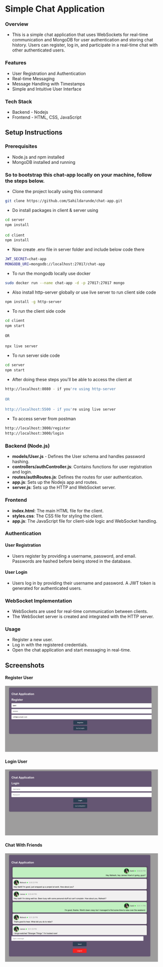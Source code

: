 # Simple Chat Application

### Overview
* This is a simple chat application that uses WebSockets for real-time communication and MongoDB for user authentication and storing chat history. Users can register, log in, and participate in a real-time chat with other authenticated users.

### Features
* User Registration and Authentication
* Real-time Messaging
* Message Handling with Timestamps
* Simple and Intuitive User Interface

### Tech Stack
*   Backend - Nodejs
*   Frontend - HTML, CSS, JavaScript

## Setup Instructions
### Prerequisites

* Node.js and npm installed
* MongoDB installed and running

### So to bootstrap this chat-app locally on your machine, follow the steps below.

* Clone the project locally using this command
```bash
git clone https://github.com/Sahildarunde/chat-app.git
```
* Do install packages in client & server using
```bash
cd server 
npm install

cd client
npm install
```

* Now create .env file in server folder and include below code there
```bash
JWT_SECRET=chat-app
MONGODB_URI=mongodb://localhost:27017/chat-app
```

* To run the mongodb locally use docker
```bash
sudo docker run --name chat-app -d -p 27017:27017 mongo 
```

* Also install http-server globally or use live server to run client side code
```bash
npm install -g http-server
```

* To run the client side code
```bash
cd client
npm start

OR

npx live server
```

* To run server side code
```bash
cd server
npm start
```

* After doing these steps you'll be able to access the client at 
```bash
http://localhost:8080 - if you're using http-server 

OR

http://localhost:5500 - if you're using live server
```


* To access server from postman 
```bash
http://localhost:3000/register
http://localhost:3000/login
```


### Backend (Node.js)
* **models/User.js** -  Defines the User schema and handles password hashing.
* **controllers/authController.js**: Contains functions for user registration and login.
* **routes/authRoutes.js**: Defines the routes for user authentication.
* **app.js**: Sets up the Nodejs app and routes.
* **server.js**: Sets up the HTTP and WebSocket server.


### Frontend 
* **index.html**: The main HTML file for the client.
* **styles.css**: The CSS file for styling the client.
* **app.js**: The JavaScript file for client-side logic and WebSocket handling.

### Authentication
#### User Registration
* Users register by providing a username, password, and email. Passwords are hashed before being stored in the database.

#### User Login
* Users log in by providing their username and password. A JWT token is generated for authenticated users.

### WebSocket Implementation
* WebSockets are used for real-time communication between clients.
* The WebSocket server is created and integrated with the HTTP server.

### Usage
* Register a new user.
* Log in with the registered credentials.
* Open the chat application and start messaging in real-time.


## Screenshots

#### Register User

![Registering](./client/images/ss2.png)


#### Login User

![Login](./client/images/ss1.png)

#### Chat With Friends

![Chat](./client/images/ss3.png)